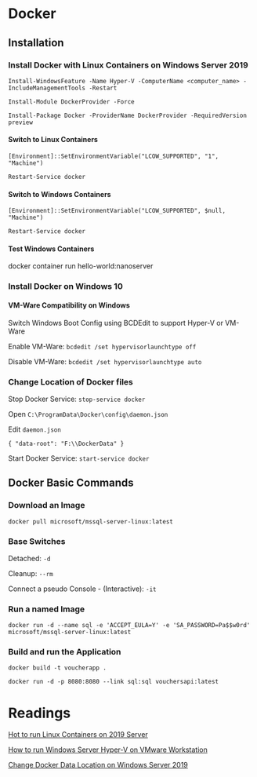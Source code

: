 # Docker

## Installation

### Install Docker with Linux Containers on Windows Server 2019

```auto
Install-WindowsFeature -Name Hyper-V -ComputerName <computer_name> -IncludeManagementTools -Restart

Install-Module DockerProvider -Force

Install-Package Docker -ProviderName DockerProvider -RequiredVersion preview
```

#### Switch to Linux Containers

```auto
[Environment]::SetEnvironmentVariable("LCOW_SUPPORTED", "1", "Machine")

Restart-Service docker
```

#### Switch to Windows Containers

```auto
[Environment]::SetEnvironmentVariable("LCOW_SUPPORTED", $null, "Machine")

Restart-Service docker
```

#### Test Windows Containers

docker container run hello-world:nanoserver

### Install Docker on Windows 10

#### VM-Ware Compatibility on Windows

Switch Windows Boot Config using BCDEdit to support Hyper-V or VM-Ware

Enable VM-Ware: `bcdedit /set hypervisorlaunchtype off`

Disable VM-Ware: `bcdedit /set hypervisorlaunchtype auto`

### Change Location of Docker files

Stop Docker Service: `stop-service docker`

Open `C:\ProgramData\Docker\config\daemon.json`

Edit `daemon.json`

`{ "data-root": "F:\\DockerData" }`

Start Docker Service: `start-service docker`

## Docker Basic Commands

### Download an Image

`docker pull microsoft/mssql-server-linux:latest`

### Base Switches

Detached: `-d`

Cleanup: `--rm`

Connect a pseudo Console - (Interactive): `-it`

### Run a named Image

`docker run -d --name sql -e 'ACCEPT_EULA=Y' -e 'SA_PASSWORD=Pa$$w0rd' microsoft/mssql-server-linux:latest`

### Build and run the Application

`docker build -t voucherapp .`

`docker run -d -p 8080:8080 --link sql:sql vouchersapi:latest`

# Readings

[Hot to run Linux Containers on 2019 Server](https://www.altaro.com/msp-dojo/linux-containers-windows-server-2019/)

[How to run Windows Server Hyper-V on VMware Workstation](https://www.sqlskills.com/blogs/tim/how-to-run-windows-server-2012-hyper-v-on-vmware-workstation/)

[Change Docker Data Location on Windows Server 2019](https://www.deploycontainers.com/2018/02/27/change-docker-storage-data-folder-windows-server-2016/)
